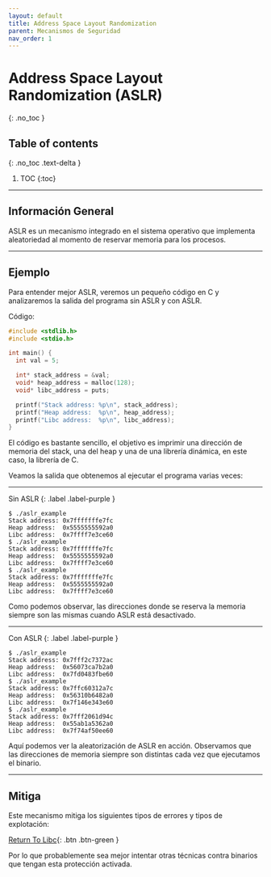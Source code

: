 ```yaml
---
layout: default
title: Address Space Layout Randomization
parent: Mecanismos de Seguridad
nav_order: 1
---
```


# Address Space Layout Randomization (ASLR)
{: .no_toc }

## Table of contents
{: .no_toc .text-delta }

1. TOC
{:toc}

---

## Información General

ASLR es un mecanismo integrado en el sistema operativo que implementa
aleatoriedad al momento de reservar memoria para los procesos.

---

## Ejemplo

Para entender mejor ASLR, veremos un pequeño código en C y analizaremos
la salida del programa sin ASLR y con ASLR.

Código:

```c
#include <stdlib.h>
#include <stdio.h>

int main() {
  int val = 5;

  int* stack_address = &val;
  void* heap_address = malloc(128);
  void* libc_address = puts;

  printf("Stack address: %p\n", stack_address);
  printf("Heap address:  %p\n", heap_address);
  printf("Libc address:  %p\n", libc_address);
}
```

El código es bastante sencillo, el objetivo es imprimir una dirección de
memoria del stack, una del heap y una de una librería dinámica, en este
caso, la librería de C.

Veamos la salida que obtenemos al ejecutar el programa varias veces:

---

Sin ASLR
{: .label .label-purple }

```
$ ./aslr_example
Stack address: 0x7fffffffe7fc
Heap address:  0x5555555592a0
Libc address:  0x7ffff7e3ce60
$ ./aslr_example
Stack address: 0x7fffffffe7fc
Heap address:  0x5555555592a0
Libc address:  0x7ffff7e3ce60
$ ./aslr_example
Stack address: 0x7fffffffe7fc
Heap address:  0x5555555592a0
Libc address:  0x7ffff7e3ce60
```

Como podemos observar, las direcciones donde se reserva la memoria siempre
son las mismas cuando ASLR está desactivado.

---

Con ASLR
{: .label .label-purple }

```
$ ./aslr_example
Stack address: 0x7fff2c7372ac
Heap address:  0x56073ca7b2a0
Libc address:  0x7fd0483fbe60
$ ./aslr_example
Stack address: 0x7ffc60312a7c
Heap address:  0x56310b6482a0
Libc address:  0x7f146e343e60
$ ./aslr_example
Stack address: 0x7fff2061d94c
Heap address:  0x55ab1a5362a0
Libc address:  0x7f74af50ee60
```

Aquí podemos ver la aleatorización de ASLR en acción. Observamos que las
direcciones de memoria siempre son distintas cada vez que ejecutamos el
binario.

---

## Mitiga

Este mecanismo mitiga los siguientes tipos de errores y tipos de explotación:

[Return To Libc](../../tipos_explotacion/control/ret2libc.html){: .btn .btn-green }

Por lo que probablemente sea mejor intentar otras técnicas contra binarios
que tengan esta protección activada.